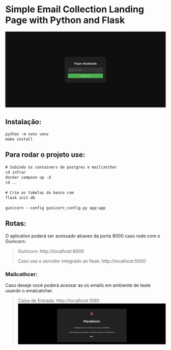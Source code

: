 # Simple Email Collection Landing Page with Python and Flask

![Exemplo de imagem](.github/png/home.png)


## Instalação: 
```code
python -m venv venv
make install
```


## Para rodar o projeto use:
```code
# Subindo os containers do postgres e mailcatcher
cd infra/
docker compose up -d
cd ..

# Crie as tabelas do banco com
flask init-db

gunicorn --config gunicorn_config.py app:app
```

## Rotas:

O aplicativo poderá ser acessado atraves da porta 8000 caso rode com o Gunicorn:
> Gunicorn: http://localhost:8000

> Caso use o servidor integrado ao flask: http://localhost:5000


### Mailcathcer:

Caso deseje você poderá acessar as os emails em ambiente de teste usando o emaicatcher.
> Caixa de Entrada: http://localhost:1080
![Exemplo de imagem](.github/png/email.png)
